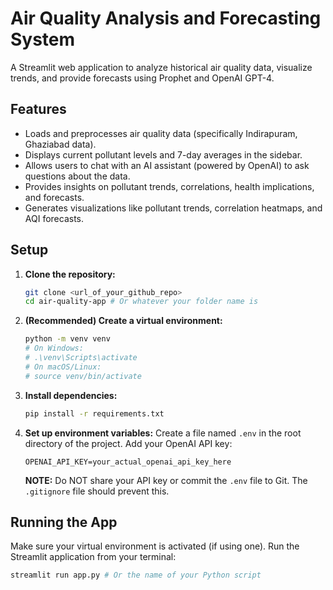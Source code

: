 # Air Quality Analysis and Forecasting System

A Streamlit web application to analyze historical air quality data, visualize trends, and provide forecasts using Prophet and OpenAI GPT-4.

## Features

*   Loads and preprocesses air quality data (specifically Indirapuram, Ghaziabad data).
*   Displays current pollutant levels and 7-day averages in the sidebar.
*   Allows users to chat with an AI assistant (powered by OpenAI) to ask questions about the data.
*   Provides insights on pollutant trends, correlations, health implications, and forecasts.
*   Generates visualizations like pollutant trends, correlation heatmaps, and AQI forecasts.

## Setup

1.  **Clone the repository:**
    ```bash
    git clone <url_of_your_github_repo>
    cd air-quality-app # Or whatever your folder name is
    ```
2.  **(Recommended) Create a virtual environment:**
    ```bash
    python -m venv venv
    # On Windows:
    # .\venv\Scripts\activate
    # On macOS/Linux:
    # source venv/bin/activate
    ```
3.  **Install dependencies:**
    ```bash
    pip install -r requirements.txt
    ```
4.  **Set up environment variables:**
    Create a file named `.env` in the root directory of the project. Add your OpenAI API key:
    ```
    OPENAI_API_KEY=your_actual_openai_api_key_here
    ```
    **NOTE:** Do NOT share your API key or commit the `.env` file to Git. The `.gitignore` file should prevent this.

## Running the App

Make sure your virtual environment is activated (if using one).
Run the Streamlit application from your terminal:
```bash
streamlit run app.py # Or the name of your Python script